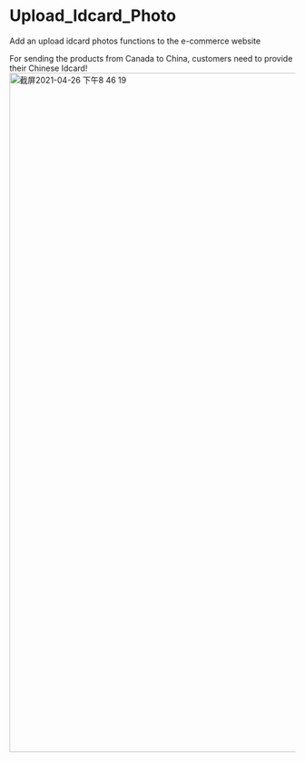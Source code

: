 # Upload_Idcard_Photo
Add an upload idcard photos functions to the e-commerce website

For sending the products from Canada to China, customers need to provide their Chinese Idcard!<img width="1198" alt="截屏2021-04-26 下午8 46 19" src="https://user-images.githubusercontent.com/43261388/116084558-846bd580-a6d0-11eb-80a9-e35d27edc580.png">

